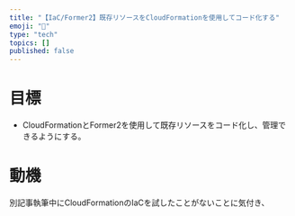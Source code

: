 ```yaml
---
title: "【IaC/Former2】既存リソースをCloudFormationを使用してコード化する"
emoji: "🌟"
type: "tech"
topics: []
published: false
---
```


# 目標
- CloudFormationとFormer2を使用して既存リソースをコード化し、管理できるようにする。

# 動機
別記事執筆中にCloudFormationのIaCを試したことがないことに気付き、

